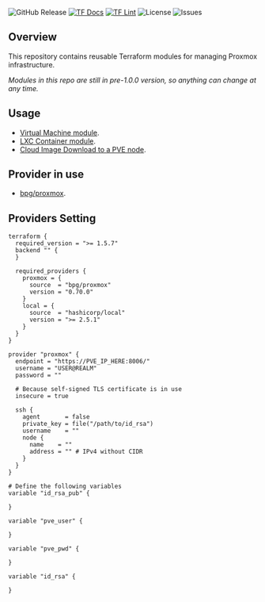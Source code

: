 ![GitHub Release](https://img.shields.io/github/v/release/shakir85/proxmox-tf-modules) [![TF Docs](https://github.com/shakir85/proxmox-tf-modules/actions/workflows/docs.yml/badge.svg)](https://github.com/shakir85/proxmox-tf-modules/actions/workflows/docs.yml) [![TF Lint](https://github.com/shakir85/proxmox-tf-modules/actions/workflows/lint.yml/badge.svg)](https://github.com/shakir85/proxmox-tf-modules/actions/workflows/lint.yml) ![License](https://img.shields.io/github/license/shakir85/proxmox-tf-modules) ![Issues](https://img.shields.io/github/issues/shakir85/proxmox-tf-modules)

## Overview

This repository contains reusable Terraform modules for managing Proxmox infrastructure.

*Modules in this repo are still in pre-1.0.0 version, so anything can change at any time.*

## Usage

- [Virtual Machine module](./proxmox/vm/README.md).
- [LXC Container module](./proxmox/lxc/README.md).
- [Cloud Image Download to a PVE node](./proxmox/cloud-img-download/README.md).

## Provider in use

- [bpg/proxmox](https://registry.terraform.io/providers/bpg/proxmox/latest).

## Providers Setting

```hcl
terraform {
  required_version = ">= 1.5.7"
  backend "" {
  }

  required_providers {
    proxmox = {
      source  = "bpg/proxmox"
      version = "0.70.0"
    }
    local = {
      source  = "hashicorp/local"
      version = ">= 2.5.1"
    }
  }
}

provider "proxmox" {
  endpoint = "https://PVE_IP_HERE:8006/"
  username = "USER@REALM"
  password = ""
  
  # Because self-signed TLS certificate is in use
  insecure = true

  ssh {
    agent       = false
    private_key = file("/path/to/id_rsa")
    username    = ""
    node {
      name    = ""
      address = "" # IPv4 without CIDR
    }
  }
}

# Define the following variables
variable "id_rsa_pub" {

}

variable "pve_user" {

}

variable "pve_pwd" {

}

variable "id_rsa" {

}
```
